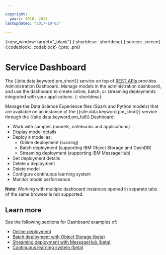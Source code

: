 ```yaml
---

copyright:
  years: 2016, 2017
lastupdated: "2017-10-02"

---
```


{:new_window: target="_blank"}
{:shortdesc: .shortdesc}
{:screen: .screen}
{:codeblock: .codeblock}
{:pre: .pre}

# Service Dashboard

The {{site.data.keyword.pm_short}} service on top of [REST APIs](https://watson-ml-api.mybluemix.net/) provides Administration Dashboard.
Manage models in the administration dashboard, and use the dashboard to create online, batch, or streaming deployments integrated with your applications.
{: shortdesc}

Manage the Data Science Experience files (Spark and Python models)
that are available on an instance of the {{site.data.keyword.pm_short}} service
through the {{site.data.keyword.pm_full}} Dashboard:

*  Work with samples (models, notebooks and applications)
*  Display model details
*  Deploy a model as:
   *  Online deployment (scoring)
   *  Batch deployment (supporting IBM Object Storage and DashDB)
   *  Streaming deployment (supporting IBM MessageHub)
*  Get deployment details
*  Delete a deployment
*  Delete model
*  Configure continuous learning system
*  Monitor model performance

**Note**: Working with multiple dashboard instances opened in separate tabs of the same browser is not supported.

## Learn more

See the following sections for Dashboard examples of:

*  [Online deployment](pm_service_ui_spark_online.html)
*  [Batch deployment with Object Storage (beta)](pm_service_ui_spark_batch.html)
*  [Streaming deployment with MessageHub (beta)](pm_service_ui_spark_streaming.html)
*  [Continuous learning system (beta)](pm_service_ui_spark_learning_system.html)
